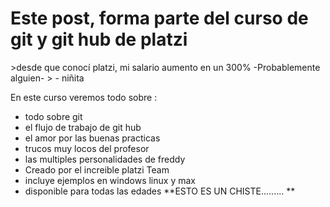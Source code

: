 <h1>
Este post, forma parte del curso de git y git hub de platzi
</h1>
>desde que conocí platzi, mi salario aumento en un 300%
-Probablemente alguien-
> - niñita 

En este curso veremos todo sobre : 
* todo sobre git 
* el flujo de trabajo de git hub 
* el amor por las buenas practicas
* trucos muy locos del profesor 
* las multiples personalidades de freddy 
* Creado por el increible platzi Team 
* incluye ejemplos en windows linux y max
* disponible para todas las edades 
**ESTO ES UN CHISTE.........
**
